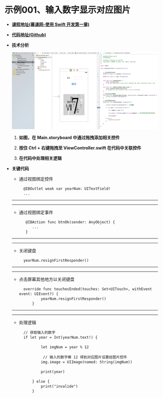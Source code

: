 # 示例001、输入数字显示对应图片

- <a target="_blank" href="http://www.imooc.com/view/173">**课程地址(幕课网-使用 Swift 开发第一章)** </a>

- <a target="_blank" href="https://github.com/itCatface/IOS-001_ChinaZodiac">**代码地址(Github)** </a>

- **技术分析**

	![](https://github.com/itCatface/IOS-001_ChinaZodiac/blob/master/images/001-01.jpg?raw=true)
	
	1. **如图，在 Main.storyboard 中通过拖拽添加相关控件**
	
	2. **按住 Ctrl + 右键拖拽至 ViewController.swift 在代码中关联控件**
	
	3. **在代码中处理相关逻辑**

- **关键代码**

	- 通过视图绑定控件
	
			@IBOutlet weak var yearNum: UITextField!
			...
	    
		
	---
	---
	
	- 通过视图绑定事件
	  
			 @IBAction func btnOk(sender: AnyObject) {
			 	...
			 }
		
	---
	---
		
	- 关闭键盘
		
			yearNum.resignFirstResponder()	
		
	---
	---
	
	- 点击屏幕其他地方以关闭键盘
	  
			override func touchesEnded(touches: Set<UITouch>, withEvent event: UIEvent?) {
			        yearNum.resignFirstResponder()
			    }
	    
	---
	---
	
	- 处理逻辑
	
			// 获取输入的数字
			if let year = Int(yearNum.text!) {
	            
		            let imgNum = year % 12
		            
		             // 输入的数字模 12 得到对应图片设置给图片控件
		            img.image = UIImage(named: String(imgNum))
		            
		            print(year)
		            
		        } else {
		            print("invalide")
		        }


